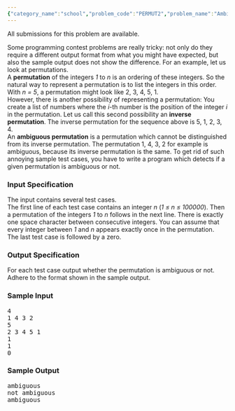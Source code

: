 ```yaml
---
{"category_name":"school","problem_code":"PERMUT2","problem_name":"Ambiguous Permutations","languages_supported":{"0":"ADA","1":"ASM","2":"BASH","3":"BF","4":"C","5":"C99 strict","6":"CAML","7":"CLOJ","8":"CLPS","9":"CPP 4.3.2","10":"CPP 4.9.2","11":"CPP14","12":"CS2","13":"D","14":"ERL","15":"FORT","16":"FS","17":"GO","18":"HASK","19":"ICK","20":"ICON","21":"JAVA","22":"JS","23":"LISP clisp","24":"LISP sbcl","25":"LUA","26":"NEM","27":"NICE","28":"NODEJS","29":"PAS fpc","30":"PAS gpc","31":"PERL","32":"PHP","33":"PIKE","34":"PRLG","35":"PYPY","36":"PYTH","37":"PYTH 3.4","38":"RUBY","39":"SCALA","40":"SCM chicken","41":"SCM guile","42":"SCM qobi","43":"ST","44":"TEXT","45":"WSPC"},"max_timelimit":10,"source_sizelimit":50000,"problem_author":"admin","problem_tester":null,"date_added":"1-12-2008","tags":{"0":"admin"},"time":{"view_start_date":1246361499,"submit_start_date":1246361499,"visible_start_date":1246361499,"end_date":1735669800},"layout":"problem"}
---
```

<span class="solution-visible-txt">All submissions for this problem are available.</span><p>
Some programming contest problems are really tricky: not only do they
require a different output format from what you might have expected, but
also the sample output does not show the difference. For an example,
let us look at permutations.<br />
A <b>permutation</b> of the integers <i>1</i> to <i>n</i> is an
ordering of
these integers. So the natural way to represent a permutation is
to list the integers in this order. With <i>n = 5</i>, a
permutation might look like 2, 3, 4, 5, 1. <br />
However, there is another possibility of representing a permutation:
You create a list of numbers where the <i>i</i>-th number is the
position of the integer <i>i</i> in the permutation. 
Let us call this second
possibility an <b>inverse permutation</b>. The inverse permutation
for the sequence above is 5, 1, 2, 3, 4.
<br />
An <b>ambiguous permutation</b> is a permutation which cannot be
distinguished from its inverse permutation. The permutation 1, 4, 3, 2
for example is ambiguous, because its inverse permutation is the same.
To get rid of such annoying sample test cases, you have to write a
program which detects if a given permutation is ambiguous or not.
</p>
<h3>Input Specification</h3>
<p>The input contains several test cases.<br />
The first line of each test case contains an integer <i>n</i>
(<i>1 ≤ n ≤ 100000</i>).
Then a permutation of the integers <i>1</i> to <i>n</i> follows
in the next line. There is exactly one space character
between consecutive integers.
You can assume that every integer between <i>1</i> and <i>n</i>
appears exactly once in the permutation.
<br />
The last test case is followed by a zero.
</p>
<h3>Output Specification</h3>
<p>For each test case output whether the permutation is ambiguous or not.
Adhere to the format shown in the sample output.
</p>
<h3>Sample Input</h3>
<pre>4
1 4 3 2
5
2 3 4 5 1
1
1
0
</pre>
<h3>Sample Output</h3>
<pre>ambiguous
not ambiguous
ambiguous
</pre>